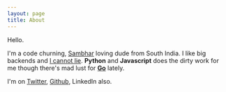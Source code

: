 ```yaml
---
layout: page
title: About
---
```


Hello.

I'm a code churning, [Sambhar](https://en.wikipedia.org/wiki/Sambar_%28dish%29) loving dude from South India. I like big backends and [I cannot lie](https://youtu.be/reTx5sqvVJ4?t=29s). **Python** and **Javascript** does the dirty work for me though there's mad lust for [**Go**](http://golang.org) lately.

I'm on [Twitter](http://twitter/locomunkey), [Github](http://github.com/sreejithr), LinkedIn also.